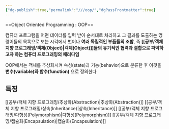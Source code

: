 ```yaml
---
{"dg-publish":true,"permalink":"///oop/","dgPassFrontmatter":true}
---
```



==Object Oriented Programming : OOP==

컴퓨터 프로그램을 어떤 데이터를 입력 받아 순서대로 처리하고 그 결과를 도출하는 명령어들의 목록으로 보는 시각에서 벗어나 **여러 독립적인 부품들의 조합**, 즉 **[[공부/객체 지향 프로그래밍/객체(Object)\|객체(Object)]]들의 유기적인 협력과 결합으로 파악하고자 하는 컴퓨터 프로그래밍의 패러다임**

OOP에서는 객체를 추상화시켜 속성(state)과 기능(behavior)으로 분류한 후 이것을 **변수(variable)와 함수(function)** 으로 정의한다
## 특징
[[공부/객체 지향 프로그래밍/추상화(Abstraction)\|추상화(Abstraction)]]
[[공부/객체 지향 프로그래밍/상속(Inheritance)\|상속(Inheritance)]]
[[공부/객체 지향 프로그래밍/다형성(Polymorphism)\|다형성(Polymorphism)]]
[[공부/객체 지향 프로그래밍/캡슐화(Encapsulation)\|캡슐화(Encapsulation)]]
